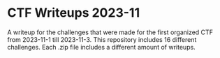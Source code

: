 # CTF Writeups 2023-11
A writeup for the challenges that were made for the first organized CTF from 2023-11-1 till 2023-11-3.
This repository includes 16 different challenges. Each .zip file includes a different amount of writeups.
